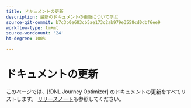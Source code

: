 ```yaml
---
title: ドキュメントの更新
description: 最新のドキュメントの更新について学ぶ
source-git-commit: b7c3b0e683cb5ae173c2ab979e3558cd0dbf6ee9
workflow-type: tm+mt
source-wordcount: '24'
ht-degree: 100%

---
```



# ドキュメントの更新

このページでは、[!DNL Journey Optimizer] のドキュメントの更新をすべてリストします。
[リリースノート](release-notes.md)も参照してください。